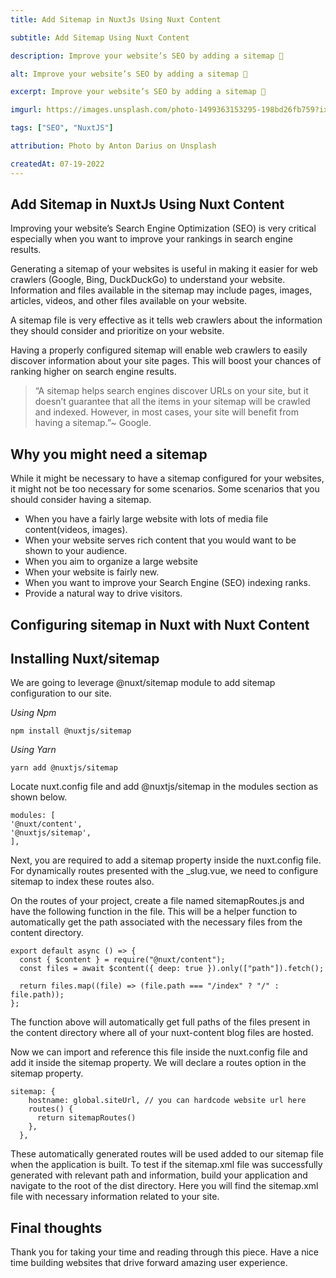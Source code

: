 ```yaml
---
title: Add Sitemap in NuxtJs Using Nuxt Content

subtitle: Add Sitemap Using Nuxt Content

description: Improve your website’s SEO by adding a sitemap 🎉

alt: Improve your website’s SEO by adding a sitemap 🎉

excerpt: Improve your website’s SEO by adding a sitemap 🎉

imgurl: https://images.unsplash.com/photo-1499363153295-198bd26fb759?ixlib=rb-4.0.3&ixid=MnwxMjA3fDB8MHxwaG90by1wYWdlfHx8fGVufDB8fHx8&auto=format&fit=crop&w=2084&q=80

tags: ["SEO", "NuxtJS"]

attribution: Photo by Anton Darius on Unsplash

createdAt: 07-19-2022
---
```


## Add Sitemap in NuxtJs Using Nuxt Content

Improving your website’s Search Engine Optimization (SEO) is very critical especially when you want to improve your rankings in search engine results.

Generating a sitemap of your websites is useful in making it easier for web crawlers (Google, Bing, DuckDuckGo) to understand your website. Information and files available in the sitemap may include pages, images, articles, videos, and other files available on your website.

A sitemap file is very effective as it tells web crawlers about the information they should consider and prioritize on your website.

Having a properly configured sitemap will enable web crawlers to easily discover information about your site pages. This will boost your chances of ranking higher on search engine results.

> “A sitemap helps search engines discover URLs on your site, but it doesn’t guarantee that all the items in your sitemap will be crawled and indexed. However, in most cases, your site will benefit from having a sitemap.”~ Google.

## Why you might need a sitemap

While it might be necessary to have a sitemap configured for your websites, it might not be too necessary for some scenarios. Some scenarios that you should consider having a sitemap.

- When you have a fairly large website with lots of media file content(videos, images).
- When your website serves rich content that you would want to be shown to your audience.
- When you aim to organize a large website
- When your website is fairly new.
- When you want to improve your Search Engine (SEO) indexing ranks.
- Provide a natural way to drive visitors.

## Configuring sitemap in Nuxt with Nuxt Content

## Installing Nuxt/sitemap

We are going to leverage @nuxt/sitemap module to add sitemap configuration to our site.

_Using Npm_

```
npm install @nuxtjs/sitemap
```

_Using Yarn_

```
yarn add @nuxtjs/sitemap
```

Locate nuxt.config file and add @nuxtjs/sitemap in the modules section as shown below.

```js{1,3-5}[nuxt.config.js]
modules: [
'@nuxt/content',
'@nuxtjs/sitemap',
],
```

Next, you are required to add a sitemap property inside the nuxt.config file. For dynamically routes presented with the \_slug.vue, we need to configure sitemap to index these routes also.

On the routes of your project, create a file named sitemapRoutes.js and have the following function in the file. This will be a helper function to automatically get the path associated with the necessary files from the content directory.

```js{1,3-5}[sitemapRoutes.js]
export default async () => {
  const { $content } = require("@nuxt/content");
  const files = await $content({ deep: true }).only(["path"]).fetch();

  return files.map((file) => (file.path === "/index" ? "/" : file.path));
};
```

The function above will automatically get full paths of the files present in the content directory where all of your nuxt-content blog files are hosted.

Now we can import and reference this file inside the nuxt.config file and add it inside the sitemap property. We will declare a routes option in the sitemap property.

```js{1,3-5}[nuxt.config.js]
sitemap: {
    hostname: global.siteUrl, // you can hardcode website url here
    routes() {
      return sitemapRoutes()
    },
  },
```

These automatically generated routes will be used added to our sitemap file when the application is built. To test if the sitemap.xml file was successfully generated with relevant path and information, build your application and navigate to the root of the dist directory. Here you will find the sitemap.xml file with necessary information related to your site.

## Final thoughts

Thank you for taking your time and reading through this piece. Have a nice time building websites that drive forward amazing user experience.
